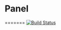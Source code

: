 # Panel
=======
[![Build Status](https://travis-ci.org/starnetworkstudio/Panel.svg?branch=dev)](https://travis-ci.org/starnetworkstudio/Panel)
